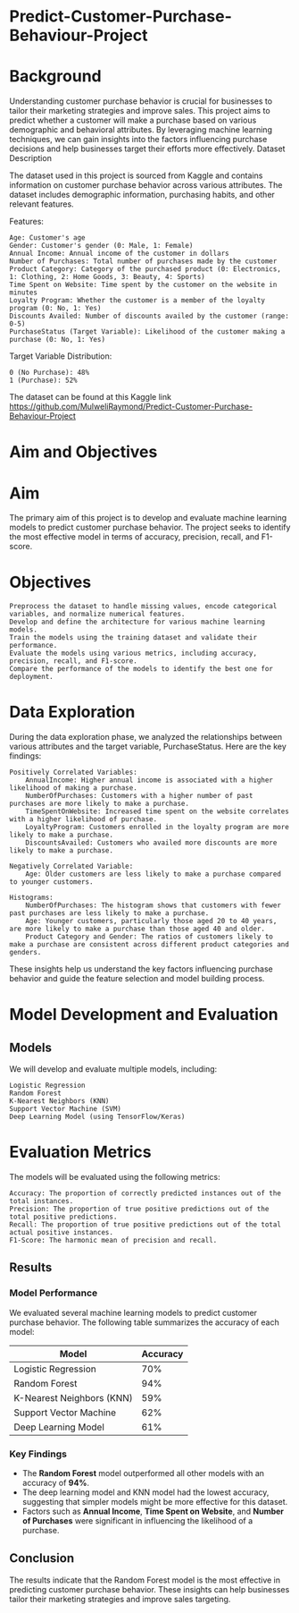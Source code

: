 # Predict-Customer-Purchase-Behaviour-Project
# Background

Understanding customer purchase behavior is crucial for businesses to tailor their marketing strategies and improve sales. This project aims to predict whether a customer will make a purchase based on various demographic and behavioral attributes. By leveraging machine learning techniques, we can gain insights into the factors influencing purchase decisions and help businesses target their efforts more effectively.
Dataset Description

The dataset used in this project is sourced from Kaggle and contains information on customer purchase behavior across various attributes. The dataset includes demographic information, purchasing habits, and other relevant features.

Features:

    Age: Customer's age
    Gender: Customer's gender (0: Male, 1: Female)
    Annual Income: Annual income of the customer in dollars
    Number of Purchases: Total number of purchases made by the customer
    Product Category: Category of the purchased product (0: Electronics, 1: Clothing, 2: Home Goods, 3: Beauty, 4: Sports)
    Time Spent on Website: Time spent by the customer on the website in minutes
    Loyalty Program: Whether the customer is a member of the loyalty program (0: No, 1: Yes)
    Discounts Availed: Number of discounts availed by the customer (range: 0-5)
    PurchaseStatus (Target Variable): Likelihood of the customer making a purchase (0: No, 1: Yes)

Target Variable Distribution:

    0 (No Purchase): 48%
    1 (Purchase): 52%

The dataset can be found at this Kaggle link https://github.com/MulweliRaymond/Predict-Customer-Purchase-Behaviour-Project
# Aim and Objectives
# Aim

The primary aim of this project is to develop and evaluate machine learning models to predict customer purchase behavior. The project seeks to identify the most effective model in terms of accuracy, precision, recall, and F1-score.
# Objectives

    Preprocess the dataset to handle missing values, encode categorical variables, and normalize numerical features.
    Develop and define the architecture for various machine learning models.
    Train the models using the training dataset and validate their performance.
    Evaluate the models using various metrics, including accuracy, precision, recall, and F1-score.
    Compare the performance of the models to identify the best one for deployment.
# Data Exploration

During the data exploration phase, we analyzed the relationships between various attributes and the target variable, PurchaseStatus. Here are the key findings:

    Positively Correlated Variables:
        AnnualIncome: Higher annual income is associated with a higher likelihood of making a purchase.
        NumberOfPurchases: Customers with a higher number of past purchases are more likely to make a purchase.
        TimeSpentOnWebsite: Increased time spent on the website correlates with a higher likelihood of purchase.
        LoyaltyProgram: Customers enrolled in the loyalty program are more likely to make a purchase.
        DiscountsAvailed: Customers who availed more discounts are more likely to make a purchase.

    Negatively Correlated Variable:
        Age: Older customers are less likely to make a purchase compared to younger customers.

    Histograms:
        NumberOfPurchases: The histogram shows that customers with fewer past purchases are less likely to make a purchase.
        Age: Younger customers, particularly those aged 20 to 40 years, are more likely to make a purchase than those aged 40 and older.
        Product Category and Gender: The ratios of customers likely to make a purchase are consistent across different product categories and genders.

These insights help us understand the key factors influencing purchase behavior and guide the feature selection and model building process.

# Model Development and Evaluation
## Models

We will develop and evaluate multiple models, including:

    Logistic Regression
    Random Forest
    K-Nearest Neighbors (KNN)
    Support Vector Machine (SVM)
    Deep Learning Model (using TensorFlow/Keras)

# Evaluation Metrics

The models will be evaluated using the following metrics:

    Accuracy: The proportion of correctly predicted instances out of the total instances.
    Precision: The proportion of true positive predictions out of the total positive predictions.
    Recall: The proportion of true positive predictions out of the total actual positive instances.
    F1-Score: The harmonic mean of precision and recall.

## Results

### Model Performance
We evaluated several machine learning models to predict customer purchase behavior. The following table summarizes the accuracy of each model:

| Model                    | Accuracy |
|--------------------------|----------|
| Logistic Regression      | 70%      |
| Random Forest            | 94%      |
| K-Nearest Neighbors (KNN)| 59%      |
| Support Vector Machine   | 62%      |
| Deep Learning Model      | 61%      |

### Key Findings
- The **Random Forest** model outperformed all other models with an accuracy of **94%**.
- The deep learning model and KNN model had the lowest accuracy, suggesting that simpler models might be more effective for this dataset.
- Factors such as **Annual Income**, **Time Spent on Website**, and **Number of Purchases** were significant in influencing the likelihood of a purchase.



## Conclusion
The results indicate that the Random Forest model is the most effective in predicting customer purchase behavior. These insights can help businesses tailor their marketing strategies and improve sales targeting.


